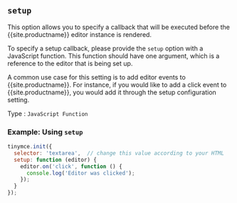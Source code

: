 ## `setup`

This option allows you to specify a callback that will be executed before the {{site.productname}} editor instance is rendered.

To specify a setup callback, please provide the `setup` option with a JavaScript function. This function should have one argument, which is a reference to the editor that is being set up.

A common use case for this setting is to add editor events to {{site.productname}}. For instance, if you would like to add a click event to {{site.productname}}, you would add it through the setup configuration setting.

Type
: `JavaScript Function`

### Example: Using `setup`

```js
tinymce.init({
  selector: 'textarea',  // change this value according to your HTML
  setup: function (editor) {
    editor.on('click', function () {
      console.log('Editor was clicked');
    });
  }
});
```

